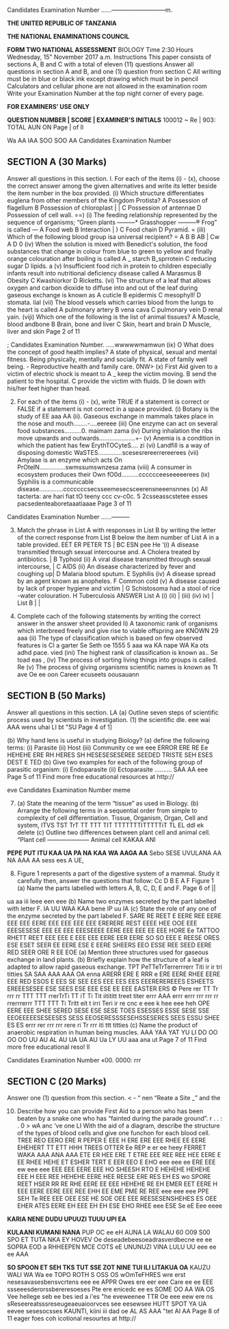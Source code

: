 Candidates Examination Number ......—————————m.

**THE UNITED REPUBLIC OF TANZANIA**

**THE NATIONAL ENAMINATIONS COUNCIL**

**FORM TWO NATIONAL ASSESSMENT**
BIOLOGY
Time 2:30 Hours Wednesday, 15" November 2017 a.m.
Instructions
This paper consists of sections A, B and C with a total of eleven (11) questions
Answer all questions in section A and B, and one (1) question from section C
All writing must be in blue or black ink except drawing which must be in pencil
Calculators and cellular phone are not allowed in the examination room
Write your Examination Number at the top night corner of every page.

**FOR EXAMINERS’ USE ONLY**

**QUESTION NUMBER | SCORE | EXAMINER'S INITIALS**
100012
~
Re |
903:
TOTAL
AUN ON
Page | of Il

Wa AA IAA
SOO SOO AA
Candidates Examination Number

## SECTION A (30 Marks)
Answer all questions in this section.
l. For each of the items (i) - (x), choose the correct answer among the given alternatives and write its letter beside the item number in the box provided.
(i) Which structure differentiates euglena from other members of the Kingdom
Protista?
   A Possession of flagellum B Possession of chloroplast | |
   C Possession of antennae D Possession of cell wall. ==)
(i) The feeding relationship represented by the sequence of organisms;
“Green plants ———* Grasshopper ———® Frog” is called —
   A Food web B Interaction | )
   C Food chain D Pyramid. =
(ili) Which of the following blood group isa universal recipient? =
   A B B AB |
Cw A D 0
(iv) When the solution is mixed with Benedict's solution, the food substances that change in colour from blue to green to yellow and finally orange colouration after boiling is called
   A _ starch B_sprrotein
   C reducing sugar D lipids. a
(v) Insufficient food rich in protein to children especially infants result into nutritional deficiency disease called
   A Marasmus B Obesity
   C Kwashiorkor D Ricketts.
(vi) The structure of a leaf that allows oxygen and carbon dioxide to diffuse into and out of the leaf during gaseous exchange is known as
   A cuticle B epidermis
   C mesophyll! D stomata. lial
(vii) The blood vessels which carries blood from the lungs to the heart is called
   A pulmonary artery B vena cava
   C pulmonary vein D renal yain.
(viji) Which one of the following is the list of animal tissues?
   A Muscle, blood andbone B Brain, bone and liver
   C Skin, heart and brain D Muscle, liver and skin
Page 2 of 11

; Candidates Examination Number. .....wwwwwmamwun
(ix) O What does the concept of good health implies?
   A state of physical, sexual and mental fitness.
Being physically, mentally and socially fit.
   A state of family well being. -
Reproductive health and family care.
0NW>
(x) First Aid given to a victim of electric shock is meant to
   A _ keep the victim moving.
   B send the patient to the hospital.
   C provide the victim with fluids.
   D lie down with his/her feet higher than head.

2. For each of the items (i) - (x), write TRUE if a statement is correct or FALSE if a statement is not correct in a space provided.
(i) Botany is the study of EE aaa AA
(ii). Gaseous exchange in mammals takes place in the nose and mouth........-....eereee
(iii) One enzyme can act on several food substances..........0. maimam zama
(iv) During inhalation the ribs move upwards and outwards.....................+-
(v) Anemia is a condition in which the patient has few ErythTOCyteS.... zi
(vi) Landfill is a way of disposing domestic WaSTES..............scesesrereerrereerees
(vii) Amylase is an enzyme which acts On PrOteIN...............swmssumswnzesa zama
(viii) A consumer in ecosystem produces their Own fO0d..........cccccceeseeeeerees
(ix) Syphilis is a communicable disease..............cccccccsecsseemesecsceerensneeensnnes
(x) All tacterta: are hari fiat tO teeny ccc cv-c0c. 5 2csseasscstetee esses pacsedenteaboretaaatiaaae
Page 3 of 11

Candidates Examination Number ......———

3. Match the phrase in List A with responses in List B by writing the letter of the correct response from List B below the item number of List A in a table provided.
EET ER PETER TS | BC ESN pee He
‘(i) A disease transmitied through sexual intercourse and. A Cholera treated by antibiotics. | B Typhoid
(ii) A viral disease transmitted through sexual intercourse, | C AIDS
(ii) An disease characterized by fever and coughing up| D Malaria blood sputum. E Syphilis
(iv) A disease spread by an agent known as anopheles. F Common cold
(v) A disease caused by lack of proper hygiene and victim | G Schistosoma had a stool of rice -water colouration. H Tuberculosis
ANSWER
List A (i) (ii) | (iii) (iv) iv) |
List B | |

4. Complete cach of the following statements by writing the correct answer in the answer sheet provided li) A taxonomic rank of organisms which interbreed freely and give rise to viable offspring are KNOWN 29 aaa
(ii) The type of classification which is based on few observed features is
CI a garter Se Seth oe 1555 5 aaa wa KA nape WA Ka ots adhd pace. vied
(ini) The highest rank of classification is known as.. Se toad eas ,
(iv) The process of sorting living things into groups is called. Re
(v) The process of giving organisms scientific names is known as
Tt ave Oe ee oon Career ecuseets oousauann

## SECTION B (50 Marks)
Answer all questions in this section.
LA
(a) Outline seven steps of scientific process used by scientists in investigation.
(1)
the scientific dle. eee wai AAA wens uhai LI bt
"SU
Page 4 of 1]

(b) Why hand lens is useful in studying Biology?
(a) define the following terms:
(i) Parasite
(ii) Host
(iii) Community ce we eee ERROR ERE RE Ee HEHEHE ERE RH HERES SH HESESESESEREE SEEDED TRISTE SEH ESES DEST E TED
(b) Give two examples for each of the following group of parasitic organism:
(i) Endoparasite
(ii) Ectoparasite
.......... SAA AA eee
Page 5 of 11
Find more free educational resources at http://

eve Candidates Examination Number meme

7. (a) State the meaning of the term “tissue” as used in Biology.
(b) Arrange the following terms in a sequential order from simple to complexity of cell differentiation.
Tissue, Organism, Organ, Cell and system,
ITVS TST TrT TT TTT TIT TTTTTTTITTTTTiT TL EL ddl ek delete
(c) Outline two differences between plant cell and animal cell.
“Plant cell
———————
Animal cell
KAKAA ANI

**PEPE PUT ITU KAA UA PA NA KAA WA AAGA AA**
Sebo SESE UVULANA AA NA AAA AA sess ees A UE,

8. Figure 1 represents a part of the digestive system of a mammal. Study it carefully then,
answer the questions that follow:
Cc D
   B E
   A F
Figure 1
(a) Name the parts labelled with letters A, B, C, D, E and F.
Page 6 of ||

ua aa iii Ieee een eee
(b) Name two enzymes secreted by the part labelled with letter F.
IA UU WAA KAA bene IP
uu IA
(c) State the role of any one of the enzyme secreted by the part labeled F.
SARE RE REET E EERE REE EERE EEE EEE EERE EEE EEE EEE EEE ERERERE REST EEEE HEE OOE EEE EEESESESE EEE EE EEE EEESEEEE EERE EEE EEE EE EEE HORE Ee
TATTOO RHETT REET EEE EEE E EEE EEE EERE EER EERE SO SO EEE E REESE ORES ESE ESET SEER EE EERE ESE E EERE SHEERS EEO ESSE REE SEED EERE RED SEER ORE R EE EOE
(a) Mention three structures used for gaseous exchange in land plants.
(b) Briefly explain how the structure of a leaf is adapted to allow rapid gaseous exchange.
TPT PeTTeTrTerrerrrerr Titi ir ir tri titties SA SAA AAA AAA OA
enna ARERR ERE E RRR e ERE EERE RHEE EERE EEE RED ESOS E EES SE SEE EES EEE EES EES EEEREREREEES ESHEETS EREEESESEE ESE SEES ESE EEE ESE EE EEE EASTER ERS ©
Pere rer TT Tr rrr rr TTT TTT rrerTrTi TT iT Ti Tit iitititt treet titer errr AAA
errr errr rrr rrr rr rrerrrerrr TTT TTT Ti Tritt eit t irri Teri ir re cnc e eee k hee eee heh OPE EERE EEE SHEE SERED SESE ESE SESE TOES ESESSES ESSE SESE SSE EEOEEEEESESEESES SESS EEOSERESSSESEHSSESERES SEES ESSU SHEE ES ES
errr rer rrr rrr rere ri Tr rrr iti ttt titties
(c) Name the product of anaerobic respiration in human being muscles.
AAA YAA YAT YU LI DO OO OO OO UU AU AL AU UA UA AU Ua LY UU aaa ana ut
Page 7 of 11
Find more free educational reso!
Il

Candidates Examination Number «00. 0000: rrr

## SECTION C (20 Marks)
Answer one (1) question from this section.
< - “ nen “Reate a Site _” and the

10. Describe how you can provide First Aid to a person who has been beaten by a snake one who has “fainted during the parade ground”.
r . . : . 0 > wA anc ‘ve one
LI With the aid of a diagram, describe the structure of the types of blood cells and give one funchon for each blood cell.
TREE REO EERO ERE R PEPER E EEE H ERE ERE EEE RHEE EE EERE EHEHERT TT ETT HHH TREES OTTER Ee REP e er ee heey
FERRET WAKA AAA ANA AAA ETE ER HEE ERE T ETRE EEE REE REE HEE EERE E EE RHEE HEHE ET ESHER TERT E EER EEO E EHO eee eee ee
ERE EEE ew eee eee EEE EEE EERE EEE HO SHEESH RTO E HEHEHE HEHEHE EEE H EEE REE HEHEHE EERE HEE REESE ERE RES EH ES wo
SPORE REET HSER RR RE RHE EERE EE EEE HEHEHE RE EH EMER EET EERE H EEE EERE EERE EEE REE EHH EE EME PME RE REE eee eee eee
PPE SEH Te REE EEE OEE ESE HE SOE OEE EEE REESESENSHEHES ES OEE EHER ATES EERE EH EEE EH EH ESE EHO RHEE eee ESE Se eE Eee eeee

**KARIA NENE DUDU UPUUZI TUUU UPI EA**

**KULAANI KUMANI NANA**
PUP OC ee eH AUNA LA
WALAU 60 O09 S00 SPO ET TUTA NKA EY HOVEV Oe deseadebeesoeadrasverdbecne ee ee
SOPRA EOD a RHHEEPEN MCE COTS eE UNUNUZI VINA LULU UU
eee ee ee AAA

**SO SPOON ET SEH TKS TUT SSE ZOT NINE TUI ILI LITAKUA OA**
KAUZU
WALI WA Wa ee
TOPO ROTH S OSS OS wOmTeFHRES wre erst nesesavasesbensvcrtens eee ee
APPR Owes ere eer eee Care ee ee EEE ssseeesderorssbereresoeses
Pte ere enicedc ee es
SOME OO AA WA OS Vee hellege seb ee bes ied a i'es
"he eveweenee
TTR Oe eee eew ere ns sReseereatsssreseugeaeuaioorvces see eesewsee
HUTT SPOT YA UA eevee sesesocsses
KAUNTI,
kiini iii dad oe AL AS AAA
"tet AI AA
Page 8 of 11
eager foes coh icotional resourtes at http://